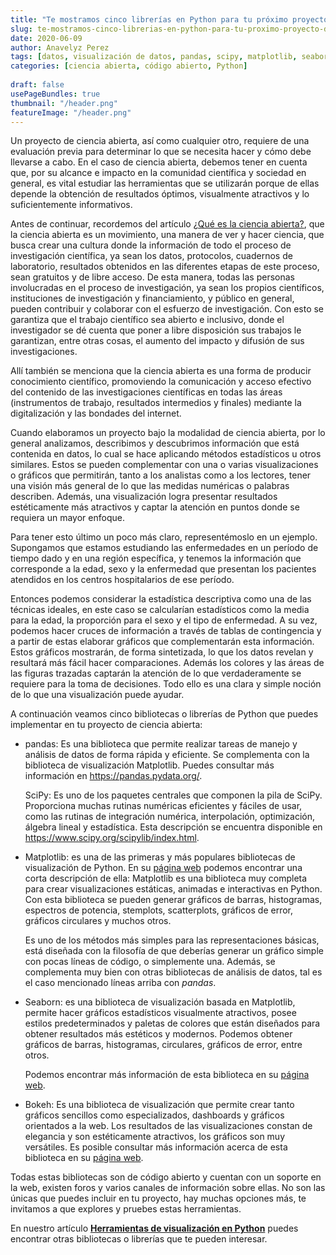 ```yaml
---
title: "Te mostramos cinco librerías en Python para tu próximo proyecto de ciencia abierta"
slug: te-mostramos-cinco-librerias-en-python-para-tu-proximo-proyecto-de-ciencia-abierta
date: 2020-06-09
author: Anavelyz Perez
tags: [datos, visualización de datos, pandas, scipy, matplotlib, seaborn, bokeh]
categories: [ciencia abierta, código abierto, Python]
 
draft: false
usePageBundles: true
thumbnail: "/header.png"
featureImage: "/header.png"
---
```



<!-- # Te mostramos cinco librerías en Python para tu próximo proyecto de ciencia abierta -->
<!-- **Por Anavelyz Perez** -->



Un proyecto de ciencia abierta, así como cualquier otro, requiere de una
evaluación previa para determinar lo que se necesita hacer y cómo debe llevarse
a cabo. En el caso de ciencia abierta, debemos tener en cuenta que, por su
alcance e impacto en la comunidad científica y sociedad en general, es vital
estudiar las herramientas que se utilizarán porque de ellas depende la obtención
de resultados óptimos, visualmente atractivos y lo suficientemente informativos.

<!-- TEASER_END -->

Antes de continuar, recordemos del artículo [¿Qué es la ciencia abierta?](https://opensciencelabs.org/blog/que-es-la-ciencia-abierta/),
que la ciencia abierta es un movimiento, una manera de ver y hacer ciencia, que
busca crear una cultura donde la información de todo el proceso de investigación
científica, ya sean los datos, protocolos, cuadernos de laboratorio, resultados
obtenidos en las diferentes etapas de este proceso, sean gratuitos y de libre
acceso. De esta manera, todas las personas involucradas en el proceso de
investigación, ya sean los propios científicos, instituciones de investigación y
financiamiento, y público en general, pueden contribuir y colaborar con el
esfuerzo de investigación. Con esto se garantiza que el trabajo científico sea
abierto e inclusivo, donde el investigador se dé cuenta que poner a libre
disposición sus trabajos le garantizan, entre otras cosas, el aumento del
impacto y difusión de sus investigaciones.

Allí también se menciona que la ciencia abierta es una forma de producir
conocimiento científico, promoviendo la comunicación y acceso efectivo del
contenido de las investigaciones científicas en todas las áreas (instrumentos de
trabajo, resultados intermedios y finales) mediante la digitalización y las
bondades del internet.

Cuando elaboramos un proyecto bajo la modalidad de ciencia abierta, por
lo general analizamos, describimos y descubrimos información que está
contenida en datos, lo cual se hace aplicando métodos estadísticos u
otros similares. Estos se pueden complementar con una o varias
visualizaciones o gráficos que permitirán, tanto a los analistas como a
los lectores, tener una visión más general de lo que las medidas
numéricas o palabras describen. Además, una visualización logra
presentar resultados estéticamente más atractivos y captar la atención
en puntos donde se requiera un mayor enfoque.

Para tener esto último un poco más claro, representémoslo en un ejemplo.
Supongamos que estamos estudiando las enfermedades en un período de
tiempo dado y en una región específica, y tenemos la información que
corresponde a la edad, sexo y la enfermedad que presentan los pacientes
atendidos en los centros hospitalarios de ese período.

Entonces podemos considerar la estadística descriptiva como una de las
técnicas ideales, en este caso se calcularían estadísticos como la media
para la edad, la proporción para el sexo y el tipo de enfermedad. A su
vez, podemos hacer cruces de información a través de tablas de
contingencia y a partir de estas elaborar gráficos que complementarán
esta información. Estos gráficos mostrarán, de forma sintetizada, lo que
los datos revelan y resultará más fácil hacer comparaciones. Además los
colores y las áreas de las figuras trazadas captarán la atención de lo
que verdaderamente se requiere para la toma de decisiones. Todo ello es
una clara y simple noción de lo que una visualización puede ayudar.

A continuación veamos cinco bibliotecas o librerías de Python que puedes
implementar en tu proyecto de ciencia abierta:

- pandas: Es una biblioteca que permite realizar tareas de manejo y
  análisis de datos de forma rápida y eficiente. Se complementa con la
  biblioteca de visualización Matplotlib. Puedes consultar más
  información en https://pandas.pydata.org/.

  SciPy: Es uno de los paquetes centrales que componen la pila de SciPy.
  Proporciona muchas rutinas numéricas eficientes y fáciles de usar,
  como las rutinas de integración numérica, interpolación, optimización,
  álgebra lineal y estadística. Esta descripción se encuentra disponible
  en https://www.scipy.org/scipylib/index.html.

- Matplotlib: es una de las primeras y más populares bibliotecas de
  visualización de Python. En su [página web](https://matplotlib.org/) podemos
  encontrar una corta descripción de ella: Matplotlib es una
  biblioteca muy completa para crear visualizaciones estáticas, animadas e
  interactivas en Python. Con esta biblioteca se pueden generar gráficos de
  barras, histogramas, espectros de potencia, stemplots, scatterplots, gráficos
  de error, gráficos circulares y muchos otros.

  Es uno de los métodos más simples para las representaciones básicas, está
  diseñada con la filosofía de que deberías generar un gráfico simple con pocas
  líneas de código, o simplemente una. Además, se complementa muy bien con otras
  bibliotecas de análisis de datos, tal es el caso mencionado líneas arriba con
  *pandas*.

- Seaborn: es una biblioteca de visualización basada en Matplotlib, permite
  hacer gráficos estadísticos visualmente atractivos, posee estilos
  predeterminados y paletas de colores que están diseñados para obtener
  resultados más estéticos y modernos. Podemos obtener gráficos de barras,
  histogramas, circulares, gráficos de error, entre otros.

  Podemos encontrar más información de esta biblioteca en su [página
  web](https://seaborn.pydata.org/).

- Bokeh: Es una biblioteca de visualización que permite crear tanto
  gráficos sencillos como especializados, dashboards y gráficos
  orientados a la web. Los resultados de las visualizaciones constan de
  elegancia y son estéticamente atractivos, los gráficos son muy
  versátiles. Es posible consultar más información acerca de esta
biblioteca en su [página
web](https://docs.bokeh.org/en/latest/index.html).

Todas estas bibliotecas son de código abierto y cuentan con un soporte en la
web, existen foros y varios canales de información sobre ellas. No son las
únicas que puedes incluir en tu proyecto, hay muchas opciones más, te invitamos
a que explores y pruebes estas herramientas.

En nuestro artículo [**Herramientas de visualización en
Python**](https://opensciencelabs.org/blog/herramientas-de-visualizacion-en-python/)
puedes encontrar otras bibliotecas o librerías que te pueden interesar.
